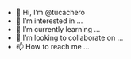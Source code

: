 - 👋 Hi, I’m @tucachero
- 👀 I’m interested in ...
- 🌱 I’m currently learning ...
- 💞️ I’m looking to collaborate on ...
- 📫 How to reach me ...

<!---
tucachero/tucachero is a ✨ special ✨ repository because its `README.md` (this file) appears on your GitHub profile.
You can click the Preview link to take a look at your changes.
--->
